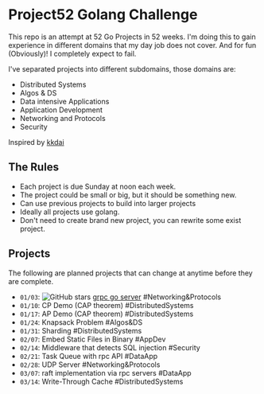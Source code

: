 # Project52 Golang Challenge

This repo is an attempt at 52 Go Projects in 52 weeks. I'm doing this to gain experience in different domains that my day job does not cover. And for fun (Obviously)! I completely expect to fail. 

I've separated projects into different subdomains, those domains are:

* Distributed Systems
* Algos & DS
* Data intensive Applications
* Application Development
* Networking and Protocols
* Security

Inspired by [kkdai](https://github.com/kkdai/project52)

## The Rules

* Each project is due Sunday at noon each week.
* The project could be small or big, but it should be something new.
* Can use previous projects to build into larger projects
* Ideally all projects use golang.
* Don't need to create brand new project, you can rewrite some exist project.

## Projects

The following are planned projects that can change at anytime before they are complete.

* `01/03`: ![GitHub stars](https://img.shields.io/github/stars/danielbh/hello-grpc-go?style=social) [grpc go server](https://github.com/danielbh/hello-grpc-go) #Networking&Protocols
* `01/10`: CP Demo (CAP theorem) #DistributedSystems
* `01/17`: AP Demo (CAP theorem) #DistributedSystems
* `01/24`: Knapsack Problem #Algos&DS
* `01/31`: Sharding #DistributedSystems
* `02/07`: Embed Static Files in Binary #AppDev
* `02/14`: Middleware that detects SQL injection #Security
* `02/21`: Task Queue with rpc API #DataApp
* `02/28`: UDP Server #Networking&Protocols
* `03/07`: raft implementation via rpc servers #DataApp
* `03/14`: Write-Through Cache #DistributedSystems

